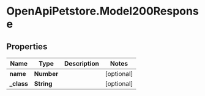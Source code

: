 # OpenApiPetstore.Model200Response

## Properties
Name | Type | Description | Notes
------------ | ------------- | ------------- | -------------
**name** | **Number** |  | [optional] 
**_class** | **String** |  | [optional] 


